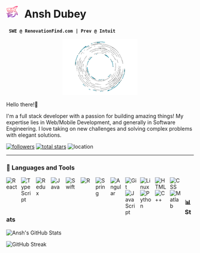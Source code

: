 # <img src="assets/shark-3.png" style="display:inline-block; margin-right:10px;"> Ansh Dubey

**` SWE @ RenovationFind.com | Prev @ Intuit`**

<p align="center">
  <img src="assets/coding.gif" style="height: 150px; width: 200px;"/>
</p>

 Hello there!👋 
 
 I'm a full stack developer with a passion for building amazing things! My expertise lies in Web/Mobile Development, and generally in Software Engineering. I love taking on new challenges and solving complex problems with elegant solutions.

 <p align="left">
      <a href="https://github.com/AnshDubey1999?tab=followers">
         <img alt="followers" title="Follow me on Github" src="https://custom-icon-badges.demolab.com/github/followers/AnshDubey1999?color=236ad3&labelColor=1155ba&style=for-the-badge&logo=person-add&label=Follow&logoColor=white"/></a>
      <a href="https://github.com/AnshDubey1999?tab=repositories&sort=stargazers">
         <img alt="total stars" title="Total stars on GitHub" src="https://custom-icon-badges.demolab.com/github/stars/AnshDubey1999?color=55960c&style=for-the-badge&labelColor=488207&logo=star"/></a>
    <a>
        <img alt="location" title="Location" src="https://custom-icon-badges.demolab.com/badge/Vancouver-BC-FFFF9F?style=for-the-badge&logo=location&logoColor=white&labelColor=yellow"/></a>
    </a>
</p>

---

### 🧰 Languages and Tools

<img align="left" alt="React" width="30px" style="padding-right:10px;" src="https://cdn.jsdelivr.net/gh/devicons/devicon/icons/react/react-original.svg" />
<img align="left" alt="TypeScript" width="30px" style="padding-right:10px;" src="https://cdn.jsdelivr.net/gh/devicons/devicon/icons/typescript/typescript-plain.svg" />
<img align="left" alt="Redux" width="30px" style="padding-right:10px;" src="https://cdn.jsdelivr.net/gh/devicons/devicon/icons/redux/redux-original.svg" />
<img align="left" alt="Java" width="30px" style="padding-right:10px;" src="https://cdn.jsdelivr.net/gh/devicons/devicon/icons/java/java-original.svg"/>
<img align="left" alt="Swift" width="30px" style="padding-right:10px;" src="https://cdn.jsdelivr.net/gh/devicons/devicon/icons/swift/swift-original.svg" />
<img align="left" alt="R" width="30px" style="padding-right:10px;" src="https://cdn.jsdelivr.net/gh/devicons/devicon/icons/r/r-original.svg" />
<img align="left" alt="Spring" width="30px" style="padding-right:10px;" src="https://cdn.jsdelivr.net/gh/devicons/devicon/icons/spring/spring-original.svg" />
<img align="left" alt="Angular" width="30px" style="padding-right:10px;" src="https://cdn.jsdelivr.net/gh/devicons/devicon/icons/angularjs/angularjs-plain.svg" />
<img align="left" alt="Git" width="30px" style="padding-right:10px;" src="https://cdn.jsdelivr.net/gh/devicons/devicon/icons/git/git-original.svg" />
<img align="left" alt="Linux" width="30px" style="padding-right:10px;" src="https://cdn.jsdelivr.net/gh/devicons/devicon/icons/linux/linux-original.svg" />
<img align="left" alt="HTML" width="30px" style="padding-right:10px;" src="https://cdn.jsdelivr.net/gh/devicons/devicon/icons/html5/html5-plain.svg" />
<img align="left" alt="CSS" width="30px" style="padding-right:10px;" src="https://cdn.jsdelivr.net/gh/devicons/devicon/icons/css3/css3-plain.svg" />
<img align="left" alt="JavaScript" width="30px" style="padding-right:10px;" src="https://cdn.jsdelivr.net/gh/devicons/devicon/icons/javascript/javascript-plain.svg" />
<img align="left" alt="Python" width="30px" style="padding-right:10px;" src="https://cdn.jsdelivr.net/gh/devicons/devicon/icons/python/python-plain.svg" />
<img align="left" alt="C++" width="30px" style="padding-right:10px;" src="https://cdn.jsdelivr.net/gh/devicons/devicon/icons/cplusplus/cplusplus-line.svg" />
<img align="left" alt="Matlab" width="30px" style="padding-right:10px;" src="https://cdn.jsdelivr.net/gh/devicons/devicon/icons/matlab/matlab-original.svg" />
<br />

#

### 📊 Stats

![Ansh's GitHub Stats](https://github-readme-stats.vercel.app/api?username=AnshDubey1999&show_icons=true&theme=codeSTACKr)

![GitHub Streak](https://streak-stats.demolab.com?user=AnshDubey1999&theme=gruvbox&border_radius=4.5)
